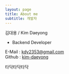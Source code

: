 ```yaml
---
layout: page
title: About me
subtitle: 개발자
---
```


김대용 / Kim Daeyong  

* Backend Developer

E-Mail : <kdy2353@gmail.com>  
Github : [kim-daeyong](https://github.com/kim-daeyong)
  
타닥타닥타닥  

<!-- ![img](https://user-images.githubusercontent.com/45562285/126071086-21d3f9c6-22bf-4147-848e-a6515f17014e.jpg) -->




